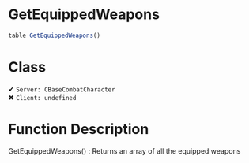 # GetEquippedWeapons
```js	
table GetEquippedWeapons()
```
# Class
✔ `Server: CBaseCombatCharacter`  
✖ `Client: undefined`  

# Function Description
GetEquippedWeapons() : Returns an array of all the equipped weapons
